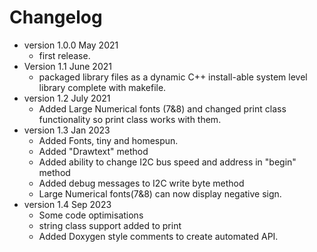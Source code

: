 # Changelog

* version 1.0.0 May 2021
	* first release.
* Version 1.1 June 2021
	* packaged library files as a dynamic C++ install-able system level library complete with makefile.
* version 1.2 July 2021
	* Added Large Numerical fonts (7&8) and changed print class functionality so print class works with them.
* version 1.3 Jan 2023
	* Added Fonts, tiny and homespun.
	* Added "Drawtext" method
	* Added ability to change I2C bus speed and address in "begin" method
	* Added debug messages to I2C write byte method
	* Large Numerical fonts(7&8) can now display negative sign.
* version 1.4 Sep 2023
	* Some code optimisations
	* string class support added to print
	* Added Doxygen style comments to create automated API.

